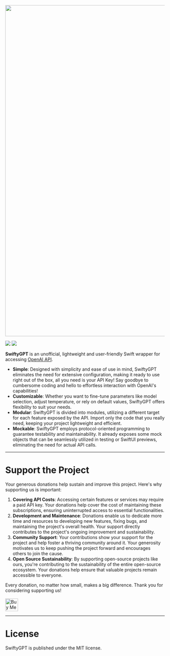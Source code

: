 <p align="center">
<img width="1042" src="https://user-images.githubusercontent.com/59933379/228211801-2646ac50-4bbf-4b4c-88b9-366bad8d76cf.png">
</p>

[![](https://img.shields.io/endpoint?url=https%3A%2F%2Fswiftpackageindex.com%2Fapi%2Fpackages%2Fantonio-war%2FSwiftyGPT%2Fbadge%3Ftype%3Dplatforms)](https://swiftpackageindex.com/antonio-war/SwiftyGPT)
[![](https://img.shields.io/endpoint?url=https%3A%2F%2Fswiftpackageindex.com%2Fapi%2Fpackages%2Fantonio-war%2FSwiftyGPT%2Fbadge%3Ftype%3Dswift-versions)](https://swiftpackageindex.com/antonio-war/SwiftyGPT)

**SwiftyGPT** is an unofficial, lightweight and user-friendly Swift wrapper for accessing [OpenAI API](https://platform.openai.com/docs/api-reference).
- **Simple**: Designed with simplicity and ease of use in mind, SwiftyGPT eliminates the need for extensive configuration, making it ready to use right out of the box, all you need is your API Key! Say goodbye to cumbersome coding and hello to effortless interaction with OpenAI's capabilities!
- **Customizable**: Whether you want to fine-tune parameters like model selection, adjust temperature, or rely on default values, SwiftyGPT offers flexibility to suit your needs.
- **Modular**: SwiftyGPT is divided into modules, utilizing a different target for each feature exposed by the API. Import only the code that you really need, keeping your project lightweight and efficient.
- **Mockable**: SwiftyGPT employs protocol-oriented programming to guarantee testability and maintainability. It already exposes some mock objects that can be seamlessly utilized in testing or SwiftUI previews, eliminating the need for actual API calls. 

---
# Support the Project
Your generous donations help sustain and improve this project. Here's why supporting us is important:
1. **Covering API Costs**: Accessing certain features or services may require a paid API key. Your donations help cover the cost of maintaining these subscriptions, ensuring uninterrupted access to essential functionalities.
2. **Development and Maintenance**: Donations enable us to dedicate more time and resources to developing new features, fixing bugs, and maintaining the project's overall health. Your support directly contributes to the project's ongoing improvement and sustainability.
3. **Community Support**: Your contributions show your support for the project and help foster a thriving community around it. Your generosity motivates us to keep pushing the project forward and encourages others to join the cause.
4. **Open Source Sustainability**: By supporting open-source projects like ours, you're contributing to the sustainability of the entire open-source ecosystem. Your donations help ensure that valuable projects remain accessible to everyone.

Every donation, no matter how small, makes a big difference. Thank you for considering supporting us!<br><br>
<a href="https://www.buymeacoffee.com/antoniowar" target="_blank"><img src="https://github.com/appcraftstudio/buymeacoffee/raw/master/Images/snapshot-bmc-button.png" alt="Buy Me A Coffee" height="40"></a>

---
# License
SwiftyGPT is published under the MIT license.
